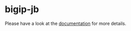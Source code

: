 # bigip-jb

Please have a look at the [documentation](http://bigip-jb.readthedocs.io/en/master/index.html) for more details.
 
